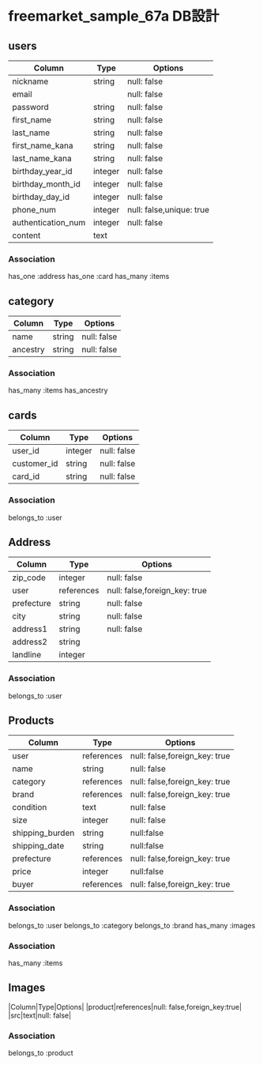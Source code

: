 # freemarket_sample_67a DB設計

## users
|Column|Type|Options|
|------|----|-------|
|nickname|string|null: false|
|email||null: false|
|password|string|null: false|
|first_name|string|null: false|
|last_name|string|null: false|
|first_name_kana|string|null: false|
|last_name_kana|string|null: false|
|birthday_year_id|integer|null: false|
|birthday_month_id|integer|null: false|
|birthday_day_id|integer|null: false|
|phone_num|integer|null: false,unique: true|
|authentication_num|integer|null: false|
|content|text||

### Association
has_one :address
has_one :card
has_many :items


## category
|Column|Type|Options|
|------|----|-------|
|name|string|null: false|
|ancestry|string|null: false|

### Association
has_many :items
has_ancestry


## cards
|Column|Type|Options|
|------|----|-------|
|user_id|integer|null: false|
|customer_id|string|null: false|
|card_id|string|null: false|

### Association
belongs_to :user


## Address
|Column|Type|Options|
|------|----|-------|
|zip_code|integer|null: false|
|user|references|null: false,foreign_key: true| 
|prefecture|string|null: false|        
|city|string|null: false|
|address1|string|null: false|
|address2|string|
|landline|integer|

### Association
belongs_to :user



## Products
|Column|Type|Options|
|------|----|-------|
|user|references|null: false,foreign_key: true|
|name|string|null: false|
|category|references|null: false,foreign_key: true|
|brand|references|null: false,foreign_key: true|  
|condition|text|null: false|
|size|integer|null: false|
|shipping_burden|string|null:false|
|shipping_date|string|null:false|
|prefecture|references|null: false,foreign_key: true|
|price|integer|null:false|
|buyer|references|null: false,foreign_key: true|   

### Association
belongs_to :user
belongs_to :category
belongs_to :brand
has_many :images



### Association
has_many :items



## Images
|Column|Type|Options|
|product|references|null: false,foreign_key:true|
|src|text|null: false|
<!-- srcはimgのこと -->

### Association
belongs_to :product